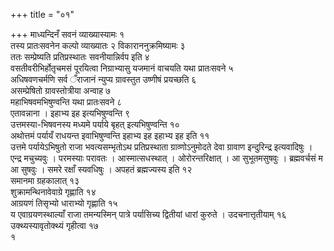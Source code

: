 +++
title = "०१"

+++
माध्यन्दिनँ सवनं व्याख्यास्यामः १  
तस्य प्रातःसवनेन कल्पो व्याख्यातः २
विकाराननुक्रमिष्यामः ३  
ततः सम्प्रेष्यति प्रतिप्रस्थातः
सवनीयान्निर्वप इति ४  
वसतीवरीभिर्होतृचमसं पूरयित्वा
निग्राभ्यासु यजमानं वाचयति यथा प्रातःसवने ५  
अधिषवणचर्मणि सर्व ँराजानं
न्युप्य ग्रावस्तुत उष्णीषं प्रयच्छति ६  
असम्प्रेषितो ग्रावस्तोत्रीया
अन्वाह ७  
महाभिषवमभिषुण्वन्ति यथा प्रातःसवने ८  
एतावन्नाना ।
इहाभ्य इह इत्यभिषुण्वन्ति ९  
उत्तमस्या-भिषवनस्य मध्यमे पर्याये बृहत्
इत्यभिषुण्वन्ति १०  
अथोत्तमं पर्यायँ राधयन्त इवाभिषुण्वन्ति इहाभ्य इह
इहाभ्य इह इति ११  
उत्तमे पर्यायेऽभिषुतो राजा भवत्यसम्भृतोऽथ
प्रतिप्रस्थाता ग्राव्णोऽनुमोदते देवा ग्रावाण
इन्दुरिन्द्र इत्यवादिषुः । एन्द्र मचुच्यवुः । परमस्याः
परावतः । आस्मात्सधस्थात् । ओरोरन्तरिक्षात् । आ सुभूतमसुषवुः
। ब्रह्मवर्चसं म आ सुषवुः । समरे रक्षाँ स्यवधिषुः । अपहतं ब्रह्मज्यस्य
इति १२  
समानमा ग्रहकालात् १३  
शुक्रामन्थिनावेवाग्रे गृह्णाति १४  
आग्रयणं
तिसृभ्यो धाराभ्यो गृह्णाति १५  
य एवाग्रयणस्थाल्याँ राजा तमन्यस्मिन्
पात्रे पर्यासिच्य द्वितीयां धारां कुरुते । उदचनात्तृतीयाम् १६
उक्थ्यस्यावृतोक्थ्यं गृहीत्वा १७  
१
